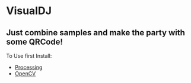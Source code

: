 VisualDJ
========

Just combine samples and make the party with some QRCode!
---------------------------------------------------------

To Use first Install:

- [Processing](http://processing.org/)
- [OpenCV](http://ubaa.net/shared/processing/opencv/)